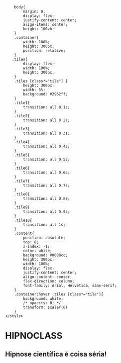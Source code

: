 
        body{
            margin: 0;
            display: flex;
            justify-content: center;
            align-items: center;
            height: 100vh;
        }
        .container{
            width: 100%;
            height: 300px;
            position: relative;
        }
       .tiles{
            display: flex;
            width: 100%;
            height: 300px;
        }
        .tiles [class*="tile"] {
            height: 300px;
            width: 5%;
            background: #2962ff;
        }
        .tile1{
            transition: all 0.1s;
        }
        .tile2{
            transition: all 0.2s;
        }
        .tile3{
            transition: all 0.3s;
        }
        .tile4{
            transition: all 0.4s;
        }
        .tile5{
            transition: all 0.5s;
        }
        .tile6{
            transition: all 0.6s;
        }
        .tile7{
            transition: all 0.7s;
        }
        .tile8{
            transition: all 0.8s;
        }
        .tile9{
            transition: all 0.9s;
        }
        .tile10{
            transition: all 1s;
        }
        .content{
            position: absolute;
            top: 0;
            z-index: -1;
            color: white;
            background: #0088cc;
            height: 300px;
            width: 100%;
            display: flex;
            justify-content: center;
            align-content: center;
            flex-direction: column;
            font-family: Arial, Helvetica, sans-serif;
        }
        .container:hover .tiles [class*="tile"]{
            background: white;
            /* opacity: 0; */
            transform: scaleY(0)
        }
    </style>
</head>
<body>
    <div class="container">
        <div class="tiles">
            <div class="tile10"></div>
            <div class="tile9"></div>
            <div class="tile8"></div>
            <div class="tile7"></div>
            <div class="tile6"></div>
            <div class="tile5"></div>
            <div class="tile4"></div>
            <div class="tile3"></div>
            <div class="tile2"></div>
            <div class="tile1"></div>
            <div class="tile1"></div>
            <div class="tile2"></div>
            <div class="tile3"></div>
            <div class="tile4"></div>
            <div class="tile5"></div>
            <div class="tile6"></div>
            <div class="tile7"></div>
            <div class="tile8"></div>
            <div class="tile9"></div>
            <div class="tile10"></div>
        </div>
        <div class="content">
            <h1>HIPNOCLASS</h1>
            <h2>    Hipnose científica é coisa séria!</h2>
        </div>
    </div>
</body>
</html>
